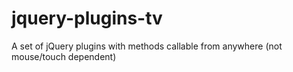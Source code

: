 jquery-plugins-tv
=================

A set of jQuery plugins with methods callable from anywhere (not mouse/touch dependent)